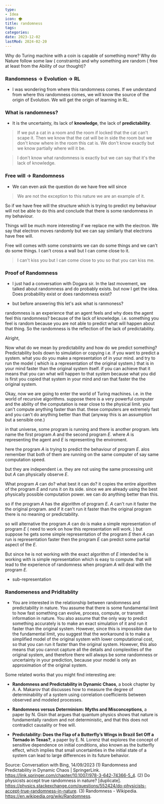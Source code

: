 ```yaml
---
type:
- Idea
icon: 🌪️
title: randomness
tags:
categories:
date: 2023-12-02
lastMod: 2024-02-20
---
```

Why do Turing machine with a coin is capable of something more?
Why do Nature follow some law ( constraints) and why something are random ( free at least from the Ability of our thought)?
### Randomness $\to$ Evolution $\to$ RL

  + I was wondering from where this randomness comes. If we understand from where this randomness comes, we will know the source of the origin of Evolution. We will get the origin of learning in RL.

### What is randomness?


  + It is the uncertainty, its lack of **knowledge**, the lack of **predictability**. 

> If we put a cat in a room and the room if locked that the cat can't scape it. Then we know that the cat will be in side the room but we don't know where in the room this cat is. We don't know exactly but we know partially where will it be.  

> I don't know what randomness is exactly but we can say that it's the lack of knowledge.

### Free will $\to$ Randomness


  + We can even ask the question do we have free will since
> We are not the exception to this nature we are an example of it. 
 
So if we have free will the structure which is trying to predict my behaviour will not be able to do this and conclude that there is some randomness in my behaviour. 

Things will be much more interesting if we replace me with the electron. We say that electron moves randomly but we can say similarly that electrons have free will.

Free will comes with some constraints we can do some things and we can't do some things.  I can't cross a wall but I can come close to it.
>I can't kiss you but I can come close to you so that you can kiss me.

### Proof of Randomness


  + I just had a conversation with Dogara sir. In the last movement, we talked about randomness and do probably exists. but now I get the idea. Does probability exist or does randomness exist?

  + but before answering this let's ask what is ranmoness? 

randomness is an experience that an agent feels and why does the agent feel this randomness? because of the lack of knowledge. i.e. something you feel is random because you are not able to predict what will happen about that thing. So the randomness is the reflection of the lack of predictability. 

Alright,

Now what do we mean by predictability and how do we predict something? Predictability boils down to simulation or copying i.e. if you want to predict a system. what you do you make a representation of in your mind. and try to run the model ( which is a representation of the original system.) that is in your mind faster than the original system itself. if you can achieve that it means that you can what will happen to that system because what you did is first you copied that system in your mind and ran that faster the the original system. 

Okay, now we are going to enter the world of Turing machines. i.e. in the world of recursive algorithms. suppose there is a very powerful computer and the ability of the computation is near close to the physical limit. you can't compute anything faster than that. these computers are extremely fast and you can't do anything better than that (anyway this is an assumption but a sensible one.)

in that universe, some program is running and there is another program. lets name the first program $A$ and the second program $E$. where $A$ is representing the agent and $E$ is representing the enviroment. 

here the program $A$ is trying to predict the behaviour of program $E$.  alos remember that both of them are running on the same computer of say same computation speed. 

but they are independent i.e. they are not using the same processing unit but $A$ can physically observe $E$. 

What program $A$ can do? what best it can do? 
it copies the entire algorithm of the program $E$ and runs it on its side. since we are already using the best physically possible computation power. we can do anything better than this. 

so if the program $A$ has the algorithm of program $E$. $A$ can't run it faster the the original program. and if it can't run it faster than the original program there is no meaning or predictability. 

so will alternative the program $A$ can do is make a simple representation of program $E$ ( need to work on how this representation will work. ) but suppose he gets some simple representation of the program $E$ then  $A$ can run is representation faster then the program $E$ can predict some partial aspect of the $E$.

But since he is not working with the exact algorithm of $E$ intended he is working with is simple representation which is easy to compute. that will lead to the experience of randomness when program $A$ will deal with the program $E$.

  + sub-representation

### Randomeness and Priditablity


  + You are interested in the relationship between randomness and predictability in nature. You assume that there is some fundamental limit to how fast something can evolve, process, compute, or transmit information in nature. You also assume that the only way to predict something accurately is to make an exact simulation of it and run it faster than the original system. However, since this is impossible due to the fundamental limit, you suggest that the workaround is to make a simplified model of the original system with lower computational cost, so that you can run it faster than the original system. However, this also means that you cannot capture all the details and complexities of the original system, and therefore there will always be some randomness or uncertainty in your prediction, because your model is only an approximation of the original system.

Some related works that you might find interesting are:

  + **Randomness and Predictability in Dynamic Chaos**, a book chapter by A. A. Makarov that discusses how to measure the degree of determinability of a system using correlation coefficients between observed and modeled processes.

  + **Randomness versus Determinism: Myths and Misconceptions**, a paper by N. Gisin that argues that quantum physics shows that nature is fundamentally random and not deterministic, and that this does not contradict causality or free will.

  + **Predictability: Does the Flap of a Butterfly’s Wings in Brazil Set Off a Tornado in Texas?**, a paper by E. N. Lorenz that explores the concept of sensitive dependence on initial conditions, also known as the butterfly effect, which implies that small uncertainties in the initial state of a system can lead to large differences in its future behavior.

Source: Conversation with Bing, 14/09/2023
(1) Randomness and Predictability in Dynamic Chaos | SpringerLink. https://link.springer.com/chapter/10.1007/978-3-642-74366-5_4.
(2) Do physicists accept true randomness in nature? [duplicate]. https://physics.stackexchange.com/questions/552424/do-physicists-accept-true-randomness-in-nature.
(3) Randomness - Wikipedia. https://en.wikipedia.org/wiki/Randomness.
